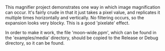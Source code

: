 This magnifier project demonstrates one way in which image 
magnification can occur.  It's fairly crude in that it just takes
a pixel value, and replicates it multiple times horizontally and
vertically.  No filtering occurs, so the expansion looks very blocky.
This is a good 'pixelate' effect.

In order to make it work, the file 'moon-wide.ppm', which can be found
in the 'examples/media' directory, should be copied to the Release or Debug 
directory, so it can be found.
